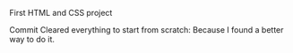 First HTML and CSS project

Commit Cleared everything to start from scratch:
Because I found a better way to do it.